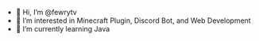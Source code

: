 - 👋 Hi, I’m @fewrytv
- 👀 I’m interested in Minecraft Plugin, Discord Bot, and Web Development
- 🌱 I’m currently learning Java
